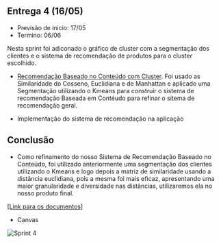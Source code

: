 ## Entrega 4 (16/05)

- Previsão de inicio: 17/05
- Termino: 06/06

Nesta sprint foi adiconado o gráfico de cluster com a segmentação dos clientes e o sistema de recomendação de produtos para o cluster escolhido. 

- [Recomendação Baseado no Conteúdo com Cluster](https://github.com/EricaSantos2109/API-SPC/blob/main/analise/sistema-recomendacao/recomendacao-baseado_conteudo_cluster.ipynb). Foi usado as Similaridade do Cosseno, Euclidiana e de Manhattan e aplicado uma Segmentação utilizando o Kmeans para construir o sistema de recomendação Baseada em Contéudo para refinar o sitema de recomendação geral.

- Implementação do sistema de recomendação na aplicação




## Conclusão

- Como refinamento do nosso Sistema de Recomendação Baseado no Conteúdo, foi utilizado anteriormente uma segmentação dos clientes utilizando o Kmeans e logo depois a matriz de similaridade usando a distância euclidiana, pois a mesma foi mais eficaz, apresentando uma maior granularidade e diversidade nas distâncias, utilizaremos ela no nosso produto final.


[[Link para os documentos]](https://github.com/EricaSantos2109/API-SPC/tree/main/documentos/sprint-4)

- Canvas

![Sprint 4](https://github.com/EricaSantos2109/API-SPC/blob/main/relatorios-sprint/imagens/sprint-quatro.png)


